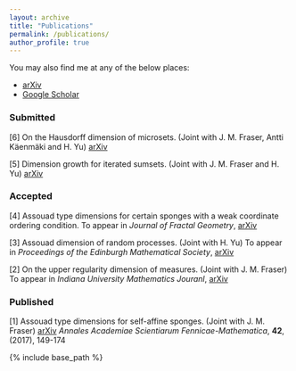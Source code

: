 ```yaml
---
layout: archive
title: "Publications"
permalink: /publications/
author_profile: true
---
```


You may also find me at any of the below places:
* [arXiv](http://arxiv.org/a/howroyd_d_1)
* [Google Scholar](https://scholar.google.co.uk/citations?user=eOurFggAAAAJ&hl=en&oi=sra)

### Submitted

[6] On the Hausdorff dimension of microsets. (Joint with J. M. Fraser, Antti K&auml;enm&auml;ki and H. Yu)
[arXiv](https://arxiv.org/abs/1808.00707)

[5] Dimension growth for iterated sumsets. (Joint with J. M. Fraser and H. Yu)
[arXiv](https://arxiv.org/abs/1802.03324)

### Accepted

[4] Assouad type dimensions for certain sponges with a weak coordinate ordering condition.
To appear in *Journal of Fractal Geometry*, [arXiv](https://arxiv.org/abs/1610.04031)


[3] Assouad dimension of random processes. (Joint with H. Yu)
To appear in *Proceedings of the Edinburgh Mathematical Society*, [arXiv](https://arxiv.org/abs/1707.02507)


[2] On the upper regularity dimension of measures. (Joint with J. M. Fraser)
To appear in *Indiana University Mathematics Jouranl*, [arXiv](https://arxiv.org/abs/1706.09340)

### Published

[1] Assouad type dimensions for self-affine sponges. (Joint with J. M. Fraser) [arXiv](https://arxiv.org/abs/1508.03393)
*Annales Academiae Scientiarum Fennicae-Mathematica*, **42**, (2017), 149-174

{% include base_path %}
